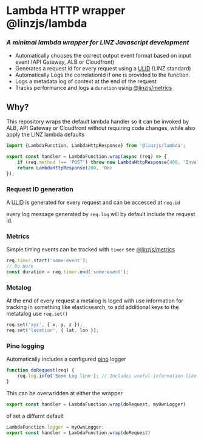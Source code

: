 # Lambda HTTP wrapper @linzjs/lambda
### _A minimal lambda wrapper for LINZ Javascript development_

* Automatically chooses the correct output event format based on input event (API Gateway, ALB or Cloudfront)
* Generates a request id for every request using a [ULID](https://github.com/ulid/spec) (LINZ standard)
* Automatically Logs the correlationId if one is provided to the function.
* Logs a metadata log of context at the end of the request
* Tracks performance and logs a `duration`  using [@linzjs/metrics](https://www.npmjs.com/package/@linzjs/metrics)

## Why?

This repository wraps the default lambda handler so it can be invoked by ALB, API Gateway or Cloudfront without requiring code changes, 
while also apply the LINZ lambda defaults


```typescript
import {LambdaFunction, LambdaHttpResponse} from '@linzjs/lambda';

export const handler = LambdaFunction.wrap(async (req) => {
    if (req.method !== 'POST') throw new LambdaHttpResponse(400, 'Invalid method');
    return LambdaHttpResponse(200, 'Ok)
});
```

### Request ID generation

A [ULID](https://github.com/ulid/spec) is generated for every request and can be accessed at `req.id` 

every log message generated by `req.log` will by default include the request id.


### Metrics

Simple timing events can be tracked with `timer` see [@linzjs/metrics](https://www.npmjs.com/package/@linzjs/metrics)

```typescript
req.timer.start('some:event');
// Do Work
const duration = req.timer.end('some:event');
```


### Metalog

At the end of every request a metalog is loged with use information for tracking in something like elasticsearch, to add additional keys to the metatalog use `req.set()`

```typescript
req.set('xyz', { x, y, z });
req.set('location', { lat, lon });
```

### Pino logging

Automatically includes a configured [pino](https://github.com/pinojs/pino) logger

```typescript
function doRequest(req) {
    req.log.info('Some Log line'); // Includes useful information like requestId
}
```

This can be overwridden at either the wrapper
```typescript
export const handler = LambdaFunction.wrap(doRequest, myOwnLogger)
```

of set a differnt default
```typescript
LambdaFunction.logger = myOwnLogger;
export const handler = LambdaFunction.wrap(doRequest)
```
